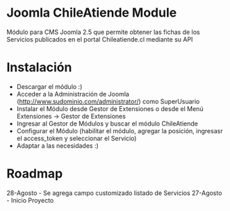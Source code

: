 Joomla ChileAtiende Module
==========================

Módulo para CMS Joomla 2.5 que permite obtener las fichas de los Servicios publicados en el portal Chileatiende.cl mediante su API

Instalación
===========

* Descargar el módulo :)
* Acceder a la Administración de Joomla (http://www.sudominio.com/administrator/) como SuperUsuario
* Instalar el Módulo desde Gestor de Extensiones o desde el Menú Extensiones -> Gestor de Extensiones
* Ingresar al Gestor de Módulos y buscar el módulo ChileAtiende
* Configurar el Módulo (habilitar el módulo, agregar la posición, ingresasr el access_token y seleccionar el Servicio)
* Adaptar a las necesidades :)

Roadmap
=======

28-Agosto - Se agrega campo customizado listado de Servicios
27-Agosto - Inicio Proyecto
